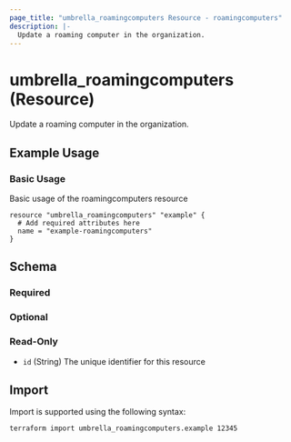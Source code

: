 ```yaml
---
page_title: "umbrella_roamingcomputers Resource - roamingcomputers"
description: |-
  Update a roaming computer in the organization.
---
```


# umbrella_roamingcomputers (Resource)

Update a roaming computer in the organization.

## Example Usage


### Basic Usage

Basic usage of the roamingcomputers resource

```hcl
resource "umbrella_roamingcomputers" "example" {
  # Add required attributes here
  name = "example-roamingcomputers"
}
```



## Schema

### Required



### Optional



### Read-Only

- `id` (String) The unique identifier for this resource



## Import

Import is supported using the following syntax:

```shell
terraform import umbrella_roamingcomputers.example 12345
```

